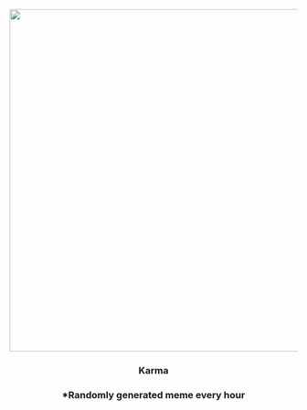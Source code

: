 <p align="center">
        <img src="https://i.redd.it/yv8ykjyt2e691.gif" width="600" height="600">
        </p>
        <h3 align="center">Karma</h3>
        <h3 align="center">*Randomly generated meme every hour</h3>
    